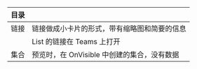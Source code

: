 
| 目录 | |
| --- | --- |
| 链接 | 链接做成小卡片的形式，带有缩略图和简要的信息 |
| | List 的链接在 Teams 上打开 |
| 集合 | 预览时，在 OnVisible 中创建的集合，没有数据 |
